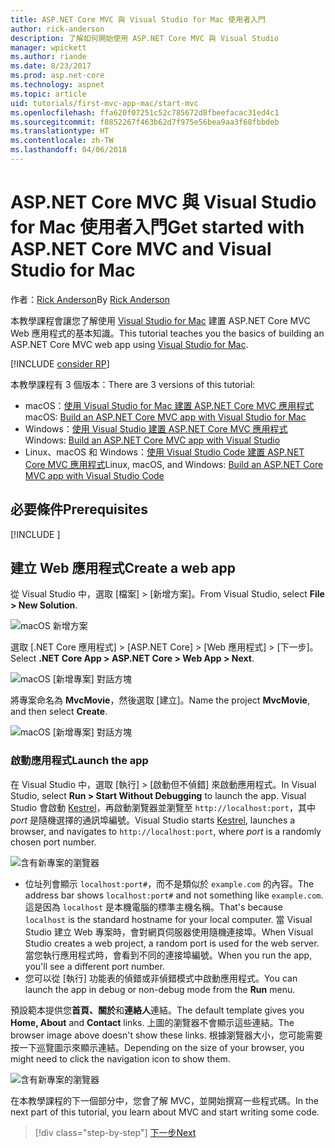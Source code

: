 ```yaml
---
title: ASP.NET Core MVC 與 Visual Studio for Mac 使用者入門
author: rick-anderson
description: 了解如何開始使用 ASP.NET Core MVC 與 Visual Studio
manager: wpickett
ms.author: riande
ms.date: 8/23/2017
ms.prod: asp.net-core
ms.technology: aspnet
ms.topic: article
uid: tutorials/first-mvc-app-mac/start-mvc
ms.openlocfilehash: ffa620f07251c52c785672d8fbeefacac31ed4c1
ms.sourcegitcommit: f8852267f463b62d7f975e56bea9aa3f68fbbdeb
ms.translationtype: HT
ms.contentlocale: zh-TW
ms.lasthandoff: 04/06/2018
---
```

# <a name="get-started-with-aspnet-core-mvc-and-visual-studio-for-mac"></a><span data-ttu-id="1f6dc-103">ASP.NET Core MVC 與 Visual Studio for Mac 使用者入門</span><span class="sxs-lookup"><span data-stu-id="1f6dc-103">Get started with ASP.NET Core MVC and Visual Studio for Mac</span></span>

<span data-ttu-id="1f6dc-104">作者：[Rick Anderson](https://twitter.com/RickAndMSFT)</span><span class="sxs-lookup"><span data-stu-id="1f6dc-104">By [Rick Anderson](https://twitter.com/RickAndMSFT)</span></span>

<span data-ttu-id="1f6dc-105">本教學課程會讓您了解使用 [Visual Studio for Mac](https://www.visualstudio.com/vs/visual-studio-mac/) 建置 ASP.NET Core MVC Web 應用程式的基本知識。</span><span class="sxs-lookup"><span data-stu-id="1f6dc-105">This tutorial teaches you the basics of building an ASP.NET Core MVC web app using [Visual Studio for Mac](https://www.visualstudio.com/vs/visual-studio-mac/).</span></span> 

[!INCLUDE [consider RP](../../includes/razor.md)]

<span data-ttu-id="1f6dc-106">本教學課程有 3 個版本：</span><span class="sxs-lookup"><span data-stu-id="1f6dc-106">There are 3 versions of this tutorial:</span></span>

* <span data-ttu-id="1f6dc-107">macOS：[使用 Visual Studio for Mac 建置 ASP.NET Core MVC 應用程式](xref:tutorials/first-mvc-app-mac/start-mvc)</span><span class="sxs-lookup"><span data-stu-id="1f6dc-107">macOS: [Build an ASP.NET Core MVC app with Visual Studio for Mac](xref:tutorials/first-mvc-app-mac/start-mvc)</span></span>
* <span data-ttu-id="1f6dc-108">Windows：[使用 Visual Studio 建置 ASP.NET Core MVC 應用程式](xref:tutorials/first-mvc-app/start-mvc)</span><span class="sxs-lookup"><span data-stu-id="1f6dc-108">Windows: [Build an ASP.NET Core MVC app with Visual Studio](xref:tutorials/first-mvc-app/start-mvc)</span></span>
* <span data-ttu-id="1f6dc-109">Linux、macOS 和 Windows：[使用 Visual Studio Code 建置 ASP.NET Core MVC 應用程式](xref:tutorials/first-mvc-app-xplat/start-mvc)</span><span class="sxs-lookup"><span data-stu-id="1f6dc-109">Linux, macOS, and Windows: [Build an ASP.NET Core MVC app with Visual Studio Code](xref:tutorials/first-mvc-app-xplat/start-mvc)</span></span>

## <a name="prerequisites"></a><span data-ttu-id="1f6dc-110">必要條件</span><span class="sxs-lookup"><span data-stu-id="1f6dc-110">Prerequisites</span></span>

[!INCLUDE [](~/includes/net-core-prereqs-macos.md)]

## <a name="create-a-web-app"></a><span data-ttu-id="1f6dc-111">建立 Web 應用程式</span><span class="sxs-lookup"><span data-stu-id="1f6dc-111">Create a web app</span></span>

<span data-ttu-id="1f6dc-112">從 Visual Studio 中，選取 [檔案] > [新增方案]。</span><span class="sxs-lookup"><span data-stu-id="1f6dc-112">From Visual Studio, select **File > New Solution**.</span></span>

![macOS 新增方案](../first-web-api-mac/_static/sln.png)

<span data-ttu-id="1f6dc-114">選取 [.NET Core 應用程式] > [ASP.NET Core] > [Web 應用程式] > [下一步]。</span><span class="sxs-lookup"><span data-stu-id="1f6dc-114">Select **.NET Core App >  ASP.NET Core > Web App > Next**.</span></span>

![macOS [新增專案] 對話方塊](start-mvc/1.png)

<span data-ttu-id="1f6dc-116">將專案命名為 **MvcMovie**，然後選取 [建立]。</span><span class="sxs-lookup"><span data-stu-id="1f6dc-116">Name the project **MvcMovie**, and then select **Create**.</span></span>

![macOS [新增專案] 對話方塊](start-mvc/2.png)

### <a name="launch-the-app"></a><span data-ttu-id="1f6dc-118">啟動應用程式</span><span class="sxs-lookup"><span data-stu-id="1f6dc-118">Launch the app</span></span>

<span data-ttu-id="1f6dc-119">在 Visual Studio 中，選取 [執行] > [啟動但不偵錯] 來啟動應用程式。</span><span class="sxs-lookup"><span data-stu-id="1f6dc-119">In Visual Studio, select **Run > Start Without Debugging** to launch the app.</span></span> <span data-ttu-id="1f6dc-120">Visual Studio 會啟動 [Kestrel](xref:fundamentals/servers/index#kestrel)，再啟動瀏覽器並瀏覽至 `http://localhost:port`，其中 *port* 是隨機選擇的通訊埠編號。</span><span class="sxs-lookup"><span data-stu-id="1f6dc-120">Visual Studio starts [Kestrel](xref:fundamentals/servers/index#kestrel), launches a browser, and navigates to `http://localhost:port`, where *port* is a randomly chosen port number.</span></span>

![含有新專案的瀏覽器](start-mvc/b1.png)

* <span data-ttu-id="1f6dc-122">位址列會顯示 `localhost:port#`，而不是類似於 `example.com` 的內容。</span><span class="sxs-lookup"><span data-stu-id="1f6dc-122">The address bar shows `localhost:port#` and not something like `example.com`.</span></span> <span data-ttu-id="1f6dc-123">這是因為 `localhost` 是本機電腦的標準主機名稱。</span><span class="sxs-lookup"><span data-stu-id="1f6dc-123">That's because `localhost` is the standard hostname for your local computer.</span></span> <span data-ttu-id="1f6dc-124">當 Visual Studio 建立 Web 專案時，會對網頁伺服器使用隨機連接埠。</span><span class="sxs-lookup"><span data-stu-id="1f6dc-124">When Visual Studio creates a web project, a random port is used for the web server.</span></span> <span data-ttu-id="1f6dc-125">當您執行應用程式時，會看到不同的連接埠編號。</span><span class="sxs-lookup"><span data-stu-id="1f6dc-125">When you run the app, you'll see a different port number.</span></span>
* <span data-ttu-id="1f6dc-126">您可以從 [執行] 功能表的偵錯或非偵錯模式中啟動應用程式。</span><span class="sxs-lookup"><span data-stu-id="1f6dc-126">You can launch the app in debug or non-debug mode from the **Run** menu.</span></span>

<span data-ttu-id="1f6dc-127">預設範本提供您**首頁、關於**和**連絡人**連結。</span><span class="sxs-lookup"><span data-stu-id="1f6dc-127">The default template gives you **Home, About** and **Contact** links.</span></span> <span data-ttu-id="1f6dc-128">上圖的瀏覽器不會顯示這些連結。</span><span class="sxs-lookup"><span data-stu-id="1f6dc-128">The browser image above doesn't show these links.</span></span> <span data-ttu-id="1f6dc-129">根據瀏覽器大小，您可能需要按一下巡覽圖示來顯示連結。</span><span class="sxs-lookup"><span data-stu-id="1f6dc-129">Depending on the size of your browser, you might need to click the navigation icon to show them.</span></span>

![含有新專案的瀏覽器](start-mvc/b2.png)

<span data-ttu-id="1f6dc-131">在本教學課程的下一個部分中，您會了解 MVC，並開始撰寫一些程式碼。</span><span class="sxs-lookup"><span data-stu-id="1f6dc-131">In the next part of this tutorial, you learn about MVC and start writing some code.</span></span>

> [!div class="step-by-step"]
> [<span data-ttu-id="1f6dc-132">下一步</span><span class="sxs-lookup"><span data-stu-id="1f6dc-132">Next</span></span>](adding-controller.md)  
